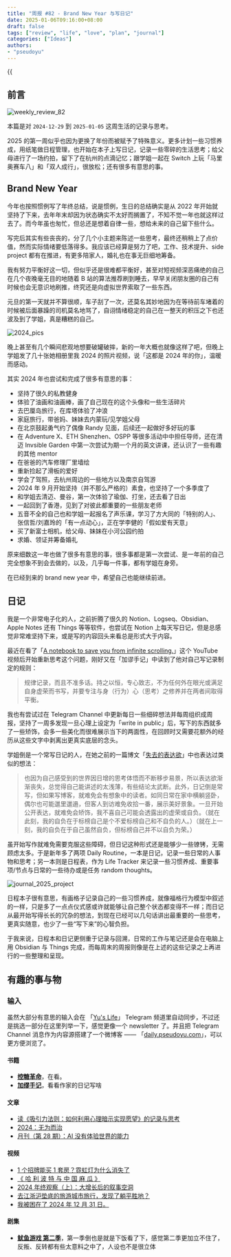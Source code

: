 ```yaml
---
title: "周报 #82 - Brand New Year 与写日记"
date: 2025-01-06T09:16:00+08:00
draft: false
tags: ["review", "life", "love", "plan", "journal"]
categories: ["Ideas"]
authors:
- "pseudoyu"
---
```


{{<audio src="audios/glimpse_of_us.mp3" caption="《Glimpse of Us》" >}}

## 前言

![weekly_review_82](https://image.pseudoyu.com/images/weekly_review_82.png)

本篇是对 `2024-12-29` 到 `2025-01-05` 这周生活的记录与思考。

2025 的第一周似乎也因为更换了年份而被赋予了特殊意义。更多计划一些习惯养成，用纸笔做日程管理，也开始在本子上写日记，记录一些零碎的生活思考；给父母进行了一场约拍，留下了在杭州的点滴记忆；跟学姐一起在 Switch 上玩「马里奥赛车八」和「双人成行」，很放松；还有很多有意思的事。

## Brand New Year

今年也按照惯例写了年终总结，说是惯例，生日的总结确实是从 2022 年开始就坚持了下来，去年年末却因为状态确实不太好而搁置了，不知不觉一年也就这样过去了。而今年虽也匆忙，但总还是想着自律一些，想给未来的自己留下些什么。

写完后其实有些丧丧的，分了几个小主题来陈述一些思考，最终还稍稍上了点价值，然而实际情绪要低落得多。我应该已经算是努力了吧，工作、技术提升、side project 都有在推进，有更多陪家人，婚礼也在事无巨细地筹备。

我有努力平衡好这一切，但似乎还是很难都平衡好，甚至对短视频深恶痛绝的自己在几个夜晚毫无目的地随着 B 站的算法推荐刷到睡去，早早关闭朋友圈的自己有时候也会无意识地刷推，终究还是向虚拟世界索取了一些东西。

元旦的第一天就并不算很顺，车子刮了一次，还莫名其妙地因为在等待前车堵着的时候被后面暴躁的司机莫名地骂了，自诩情绪稳定的自己在一整天的积压之下也还波及到了学姐，真是糟糕的自己。

![2024_pics](https://image.pseudoyu.com/images/2024_pics.png)

晚上甚至有几个瞬间悲观地想要破罐破摔，新的一年大概也就像这样了吧，但晚上学姐发了几十张她相册里我 2024 的照片视频，说「这都是 2024 年的你」，温暖而感动。

其实 2024 年也尝试和完成了很多有意思的事：

- 坚持了很久的私教健身
- 体验了油画和油画棒，画了自己现在的这个头像和一些生活碎片
- 去巴厘岛旅行，在库塔体验了冲浪
- 家庭旅行，带爸妈、妹妹去内蒙玩/见学姐父母
- 在北京鼓起勇气约了偶像 Randy 见面，后续还一起做好多好玩的事
- 在 Adventure X、ETH Shenzhen、OSPP 等很多活动中中担任导师，还在清迈 Invsible Garden 中第一次尝试为期一个月的英文讲课，还认识了一些有趣的其他 mentor
- 在爸爸的汽车修理厂里墙绘
- 重新捡起了滑板的爱好
- 学会了驾照，去杭州周边的一些地方以及南京自驾游
- 2024 年 9 月开始坚持（并不那么严格的）素食，也坚持了一个多季度了
- 和学姐去清迈、曼谷，第一次体验了瑜伽、打坐，还去看了日出
- 一起回到了香港，见到了对彼此都重要的一些朋友老师
- 五音不全的自己也和学姐一起报名了声乐课，学习了方大同的「特别的人」、张信哲/刘嘉玲的「有一点动心」，正在学李健的「假如爱有天意」
- 买了新富士相机，给父母、妹妹在小河公园约拍
- 求婚、领证并筹备婚礼

原来细数这一年也做了很多有意思的事，很多事都是第一次尝试、是一年前的自己完全想象不到会去做的，以及，几乎每一件事，都有学姐在身旁。

在已经到来的 brand new year 中，希望自己也能继续前进。

## 日记

我是一个非常电子化的人，之前折腾了很久的 Notion、Logseq、Obsidian、Apple Notes 还有 Things 等等软件，也尝试在 Notion 上每天写日记，但是总感觉非常难坚持下来，或是写的内容回头来看总是形式大于内容。

最近在看了「[A notebook to save you from infinite scrolling.](https://www.youtube.com/watch?v=OmyfB513E1s)」这个 YouTube 视频后开始重新思考这个问题，刚好又在「加谬手记」中读到了他对自己写记录制定的规则：

> 规律记录，而且不准多话。持之以恒，专心致志，不为任何外在眼光或满足自身虚荣而书写，并要专注与身（行为）心（思考）之修养并在两者间取得平衡。

我也有尝试过在 Telegram Channel 中更新每日一些细碎想法并每周组织成周报，坚持了一周多发现一旦心理上设定为「write in public」后，写下的东西就多了一些矫饰，会多一些美化而很难展示当下的两面性，在回顾时又需要花额外的经历从这些文字中剥离出更真实底层的念头。

学姐倒是一个常写日记的人，在她之前的一篇博文「[失去的表达欲](https://www.boyilu.com/lost-desire-to-express)」中也表达过类似的想法：

> 也因为自己感受到的世界因日增的思考体悟而不断移步易景，所以表达欲渐渐丧失，总觉得自己能讲述的太浅薄，有些结论太武断。此外，日记倒是常写，但如果写博客，就难免会有想象中的读者。如同日常在家中横躺竖卧，偶尔也可能邋里邋遢，但客人到访难免收拾一番，展示美好景象。一旦开始公开表达，就难免会矫饰，我不喜自己可能会透露出的虚荣或自负。（就在此刻，我的自负在于标榜自己是个不爱标榜自己和不自负的人。）（就在上一刻，我的自负在于自己虽然自负，但标榜自己并不以自负为荣。）

虽开始写作就难免需要克服这些障碍，但日记这种形式还是能够少一些镣铐，无需顾虑太多。于是新年多了两项 Daily Routine，一本是日记，记录一些日常的人事物和思考；另一本则是日程表，作为 Life Tracker 来记录一些习惯养成、重要事项/节点与日常的一些待办或是任务 random thoughts。

![journal_2025_project](https://image.pseudoyu.com/images/journal_2025_project.png)

日程本子很有意思，有画格子记录自己的一些习惯养成，就像福格行为模型中叙述的一样，只是多了一点点仪式感或许就能够让自己整个状态都变得不一样；而日记从最开始写得长长的冗杂的想法，到现在已经可以几句话讲出最重要的一些思考，更真实随意，也少了一些“写下来”的心智负担。

于我来说，日程本和日记更侧重于记录与回溯，日常的工作与笔记还是会在电脑上用 Obsidian 与 Things 完成，而每周末的周报则像是在上述的这些记录之上再进行的一些整理和呈现。

## 有趣的事与物

### 输入

虽然大部分有意思的输入会在 「[Yu's Life](https://t.me/pseudoyulife)」 Telegram 频道里自动同步，不过还是挑选一部分在这里列举一下，感觉更像一个 newsletter 了。并且把 Telegram Channel 消息作为内容源搭建了一个微博客 —— 「[daily.pseudoyu.com](https://daily.pseudoyu.com/)」，可以更方便浏览了。

#### 书籍

- [**控糖革命**](https://book.douban.com/subject/36707112/)，在看。
- [**加缪手记**](https://book.douban.com/subject/34802764/)，看看作家的日记写啥


#### 文章

- [读《吸引力法则：如何利用心理暗示实现愿望》的记录与思考](https://polebug.github.io/2024/12/18/law_of_attraction/)
- [2024：无为而治](https://polebug.github.io/2024/12/28/2024/)
- [月刊（第 28 期）：AI 没有体验世界的能力](https://blog.ursb.me/posts/weekly-28/)

#### 视频

- [1 个招牌能买 1 套房？霓虹灯为什么消失了](https://www.bilibili.com/video/BV1tkqJYiES1)
- [《 哈 利 波 特 与 中 国 麻 瓜 》](https://www.bilibili.com/video/BV1ht63YREAq)
- [2024 年终观察（上）：大增长后的叙事空洞](https://www.bilibili.com/video/BV1BcrFYqEF5)
- [去江浙沪垫底的旅游城市旅行，发现了躺平胜地？](https://www.bilibili.com/video/BV1dsB5YiEAL)
- [我被困在了 2024 年 12 月 31 日。](https://www.bilibili.com/video/BV1SkrAYKEf9)

#### 剧集

- [**鱿鱼游戏 第二季**](http://movie.douban.com/subject/35656342/)，第一季倒也是就是下饭看了下，感觉第二季更加立不住了，反叛、反转都有些太意料之中了，人设也不是很立体
